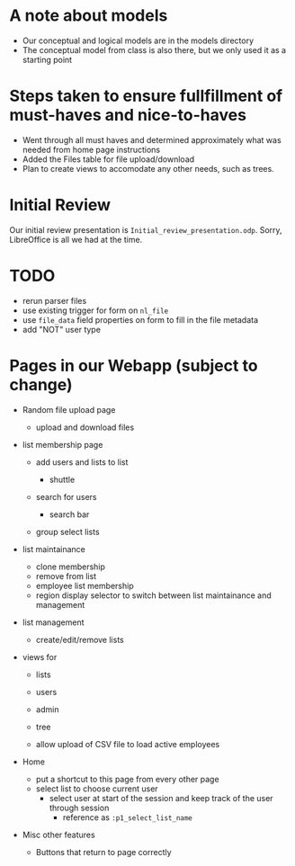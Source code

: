 A note about models
===================
- Our conceptual and logical models are in the models directory
- The conceptual model from class is also there, but we only used it as a starting point


Steps taken to ensure fullfillment of must-haves and nice-to-haves
==================================================================
- Went through all must haves and determined approximately what was needed from home page instructions
- Added the Files table for file upload/download
- Plan to create views to accomodate any other needs, such as trees.


Initial Review
==============
Our initial review presentation is `Initial_review_presentation.odp`. Sorry, LibreOffice is
all we had at the time.


TODO
====
- rerun parser files
- use existing trigger for form on `nl_file`
- use `file_data` field properties on form to fill in the file metadata
- add "NOT" user type


Pages in our Webapp (subject to change)
=======================================
- Random file upload page
    - upload and download files

- list membership page
    - add users and lists to list
        - shuttle
    - search for users
        - search bar

    - group select lists

- list maintainance
    - clone membership
    - remove from list
    - employee list membership
    - region display selector to switch between list maintainance and management

- list management
    - create/edit/remove lists

- views for
    - lists
    - users
    - admin

    - tree

    - allow upload of CSV file to load active employees

- Home
    - put a shortcut to this page from every other page
    - select list to choose current user
        - select user at start of the session and keep track of the user through session
            - reference as `:p1_select_list_name`

- Misc other features
    - Buttons that return to page correctly

